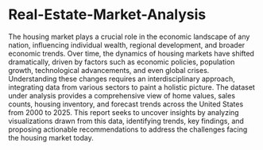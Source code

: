 # Real-Estate-Market-Analysis
The housing market plays a crucial role in the economic landscape of any nation, influencing 
individual wealth, regional development, and broader economic trends. Over time, the dynamics 
of housing markets have shifted dramatically, driven by factors such as economic policies, 
population growth, technological advancements, and even global crises. Understanding these 
changes requires an interdisciplinary approach, integrating data from various sectors to paint a 
holistic picture. The dataset under analysis provides a comprehensive view of home values, sales 
counts, housing inventory, and forecast trends across the United States from 2000 to 2025. This 
report seeks to uncover insights by analyzing visualizations drawn from this data, identifying 
trends, key findings, and proposing actionable recommendations to address the challenges facing 
the housing market today.

